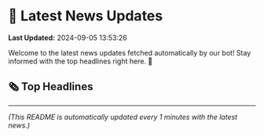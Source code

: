 # 📰 Latest News Updates
**Last Updated:** 2024-09-05 13:53:26

Welcome to the latest news updates fetched automatically by our bot! Stay informed with the top headlines right here. 🚀

## 🗞️ Top Headlines

---
*(This README is automatically updated every 1 minutes with the latest news.)*
